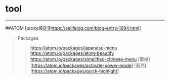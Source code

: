 # tool
***
##ATOM
[proxy設定][https://selifelog.com/blog-entry-1694.html]
> Packages
>> https://atom.io/packages/japanese-menu 
>> https://atom.io/packages/atom-beautify 
>> https://atom.io/packages/simplified-chinese-menu 
>> [震撼][https://atom.io/packages/activate-power-mode] 
>> [高亮][https://atom.io/packages/quick-highlight] 

